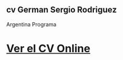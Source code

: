 ## cv German Sergio Rodriguez
Argentina Programa

# [Ver el CV Online](https://germanberisso.github.io/cv/)
